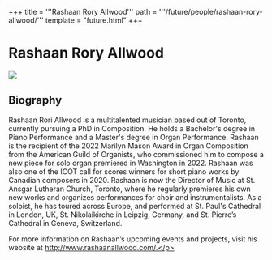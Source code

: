 +++
title = '''Rashaan Rory Allwood'''
path = '''/future/people/rashaan-rory-allwood/'''
template = "future.html"
+++

<h1>Rashaan Rory Allwood</h1>

<img class="speaker-photo" src="https://custom.cvent.com/C3A4539B19F74ABCB6FCE437F6BC0A74/files/event/910aaf2914d44586a56fbd0b3b2c31c0/d34c1386ea5a436db1da8c3e65e12603.jpg">
<h2>Biography</h2>
<p>Rashaan Rori Allwood is a multitalented musician based out of Toronto, currently pursuing a PhD in Composition. He holds a Bachelor's degree in Piano Performance and a Master's degree in Organ Performance.  Rashaan is the recipient of the 2022 Marilyn Mason Award in Organ Composition from the American Guild of Organists, who commissioned him to compose a new piece for solo organ premiered in Washington in 2022. Rashaan was also one of the ICOT call for scores winners for short piano works by Canadian composers in 2020.  Rashaan is now the Director of Music at St. Ansgar Lutheran Church, Toronto, where he regularly premieres his own new works and organizes performances for choir and instrumentalists. As a soloist, he has toured across Europe, and performed at St. Paul's Cathedral in London, UK,   St. Nikolaikirche in Leipzig, Germany, and St. Pierre’s Cathedral in Geneva, Switzerland.
  
For more information on Rashaan’s upcoming events and projects, visit his website at http://www.rashaanallwood.com/.</p>

